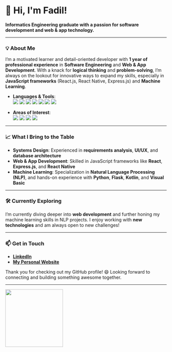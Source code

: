 # 👋 Hi, I'm Fadil! 

**Informatics Engineering graduate with a passion for software development and web & app technology.**

---

### 💡 About Me
I’m a motivated learner and detail-oriented developer with **1 year of professional experience** in **Software Engineering** and **Web & App Development**. With a knack for **logical thinking** and **problem-solving**, I’m always on the lookout for innovative ways to expand my skills, especially in **JavaScript frameworks** (React.js, React Native, Express.js) and **Machine Learning**.

- **Languages & Tools**:  
  <img src="https://img.shields.io/badge/-JavaScript-yellow?style=flat" /> <img src="https://img.shields.io/badge/-React-blue?style=flat" /> <img src="https://img.shields.io/badge/-Express.js-green?style=flat" /> <img src="https://img.shields.io/badge/-React_Native-purple?style=flat" /> <img src="https://img.shields.io/badge/-Python-orange?style=flat" /> <img src="https://img.shields.io/badge/-Flask-black?style=flat" /> <img src="https://img.shields.io/badge/-Prisma-blueviolet?style=flat" />

- **Areas of Interest**:  
  <img src="https://img.shields.io/badge/-Web_Development-blue" /> <img src="https://img.shields.io/badge/-Machine_Learning-green" /> <img src="https://img.shields.io/badge/-UI/UX_Design-purple" /> <img src="https://img.shields.io/badge/-Database_Design-yellow" />

---

### 📈 What I Bring to the Table
- **Systems Design**: Experienced in **requirements analysis**, **UI/UX**, and **database architecture**
- **Web & App Development**: Skilled in JavaScript frameworks like **React**, **Express.js**, and **React Native**
- **Machine Learning**: Specialization in **Natural Language Processing (NLP)**, and hands-on experience with **Python**, **Flask**, **Kotlin**, and **Visual Basic**

---

### 🛠 Currently Exploring
I’m currently diving deeper into **web development** and further honing my machine learning skills in NLP projects. I enjoy working with **new technologies** and am always open to new challenges!

---

### 📫 Get in Touch
- **[LinkedIn](https://www.linkedin.com/in/fadilla-rahim-96034621b/)**
- **[My Personal Website](https://fadillarahim-portofolio-v1.vercel.app/)**  

Thank you for checking out my GitHub profile! 😄 Looking forward to connecting and building something awesome together.

---


<p align="left">
<a href="https://github.com/fadillarahim">
  
  <img height="180em" src="https://github-readme-stats-eight-theta.vercel.app/api/top-langs/?username=fadillarahim&layout=compact&langs_count=8&theme=algolia"/>
</a>
</p>



<!--
**fadillarahim/fadillarahim** is a ✨ _special_ ✨ repository because its `README.md` (this file) appears on your GitHub profile.

Here are some ideas to get you started:

- 🔭 I’m currently working on ...
- 🌱 I’m currently learning ...
- 👯 I’m looking to collaborate on ...
- 🤔 I’m looking for help with ...
- 💬 Ask me about ...
- 📫 How to reach me: ...
- 😄 Pronouns: ...
- ⚡ Fun fact: ...
-->
